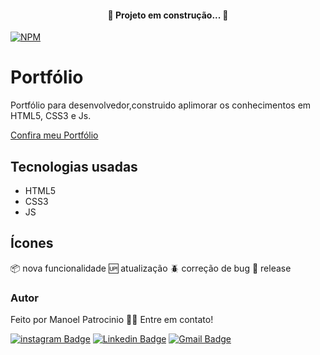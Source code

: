 <h4 align="center"> 
	🚧  Projeto em construção...  🚧
</h4>

[![NPM](https://img.shields.io/npm/l/react)](https://github.com/ManoelPatrocinio/portifolio/blob/main/LICENSE) 

# Portfólio
  Portfólio para desenvolvedor,construido aplimorar os conhecimentos em HTML5, CSS3 e Js.

[Confira meu Portfólio](https://manoelpatrocinio.github.io/portifolio/)



## Tecnologias usadas
  * HTML5 
  * CSS3
  * JS



## Ícones
:package: nova funcionalidade
:up: atualização
:beetle: correção de bug
:checkered_flag: release


### Autor

Feito por Manoel Patrocinio 👋🏽 Entre em contato!

[![instagram Badge](https://img.shields.io/badge/Instagram-E4405F?style=flat-square&logo=instagram&logoColor=white=https://www.instagram.com/patrocinioiii/)](https://www.instagram.com/patrocinioiii/) [![Linkedin Badge](https://img.shields.io/badge/-Manoel-blue?style=flat-square&logo=Linkedin&logoColor=white&link=https://linkedin.com/in/manoel-patrocinio-1b342b203/)](https://linkedin.com/in/manoel-patrocinio-1b342b203) 
[![Gmail Badge](https://img.shields.io/badge/-manoelpatrocinio99@gmail.com-c14438?style=flat-square&logo=Gmail&logoColor=white&link=mailto:manoelpatrocinio99@gmail.com)](mailto:manoelpatrocinio99@gmail.com)
